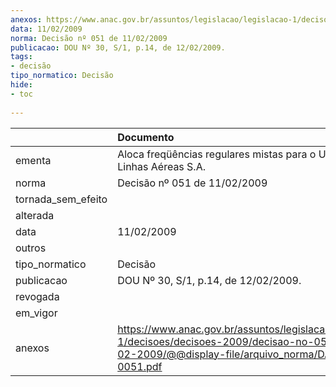```yaml
---
anexos: https://www.anac.gov.br/assuntos/legislacao/legislacao-1/decisoes/decisoes-2009/decisao-no-051-de-11-02-2009/@@display-file/arquivo_norma/DA2009-0051.pdf
data: 11/02/2009
norma: Decisão nº 051 de 11/02/2009
publicacao: DOU Nº 30, S/1, p.14, de 12/02/2009.
tags:
- decisão
tipo_normatico: Decisão
hide: 
- toc 
 
---
```


|                    | Documento                                                                                                                                                 |
|:-------------------|:----------------------------------------------------------------------------------------------------------------------------------------------------------|
| ementa             | Aloca freqüências regulares mistas para o Uruguai – TAM Linhas Aéreas S.A.                                                                                |
| norma              | Decisão nº 051 de 11/02/2009                                                                                                                              |
| tornada_sem_efeito |                                                                                                                                                           |
| alterada           |                                                                                                                                                           |
| data               | 11/02/2009                                                                                                                                                |
| outros             |                                                                                                                                                           |
| tipo_normatico     | Decisão                                                                                                                                                   |
| publicacao         | DOU Nº 30, S/1, p.14, de 12/02/2009.                                                                                                                      |
| revogada           |                                                                                                                                                           |
| em_vigor           |                                                                                                                                                           |
| anexos             | https://www.anac.gov.br/assuntos/legislacao/legislacao-1/decisoes/decisoes-2009/decisao-no-051-de-11-02-2009/@@display-file/arquivo_norma/DA2009-0051.pdf |